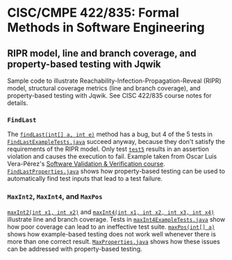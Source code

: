 # CISC/CMPE 422/835: Formal Methods in Software Engineering
## RIPR model, line and branch coverage, and property-based testing with Jqwik

Sample code to illustrate Reachability-Infection-Propagation-Reveal (RIPR) model, 
structural coverage metrics (line and branch coverage), and property-based testing with Jqwik. 
See CISC 422/835 course notes for details.

### `FindLast`
The [`findLast(int[] a, int e)`](src/main/java/FindLast.java#L6-L12) method has a bug, but 4 of the 5 tests in 
[`FindLastExampleTests.java`](src/test/java/FindLastExampleTests.java) succeed anyway, because they don't satisfy
the requirements of the RIPR model. Only test [`test5`](src/test/java/FindLastExampleTests.java#L29-L33) 
results in an assertion violation and causes the execution to fail.
Example taken from Oscar Luis Vera-Pérez's [Software Validation & Verification course](https://oscarlvp.github.io/vandv-classes).
[`FindLastProperties.java`](src/test/java/FindLastProperties.java) shows how property-based testing can be used to 
automatically find test inputs that lead to a test failure.

### `MaxInt2`, `MaxInt4`, and `MaxPos`
[`maxInt2(int x1, int x2)`](src/main/java/MaxInt2.java#L6-L11) and 
[`maxInt4(int x1, int x2, int x3, int x4)`](src/main/java/MaxInt4.java#L6-L33) 
illustrate line and branch coverage. 
Tests in [`maxInt4ExampleTests.java`](src/test/java/MaxInt4ExampleTests.java) show how poor coverage
can lead to an ineffective test suite. 
[`maxPos(int[] a)`](src/main/java/MaxPos.java) shows how example-based testing does not work well
whenever there is more than one correct result. 
[`MaxProperties.java`](src/test/java/MaxProperties.java) shows how these issues can be addressed with 
property-based testing. 







